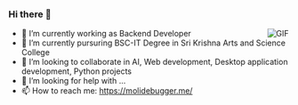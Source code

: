 ### Hi there 👋

<!--
**moli-debugger/moli-debugger** is a ✨ _special_ ✨ repository because its `README.md` (this file) appears on your GitHub profile.

Here are some ideas to get you started: -->
<!-- 💬 Ask me about ...
- 😄 Pronouns: ...
- ⚡ Fun fact: ...
--> 

- 🔭 I’m currently working as Backend Developer   <img align="right" alt="GIF" src="https://i.pinimg.com/474x/66/83/3e/66833e07d6fb9eb5d724e47d0c814285.jpg" />
- 🌱 I’m currently pursuring BSC-IT Degree in Sri Krishna Arts and Science College
- 👯 I’m looking to collaborate in AI, Web development, Desktop application development, Python projects
- 🤔 I’m looking for help with ...
- 📫 How to reach me: 
            https://molidebugger.me/
            
<a href="https://github.com/moli-debugger"></a>
<a href="https://twitter.com/Molimohamed3"></a>
<a href="https://www.linkedin.com/in/mohamed-ali-a543a11a3/"></a>
<a href="https://www.qwiklabs.com/public_profiles/baf7a891-97ff-4ceb-8830-80e705b2cb76"></i>
